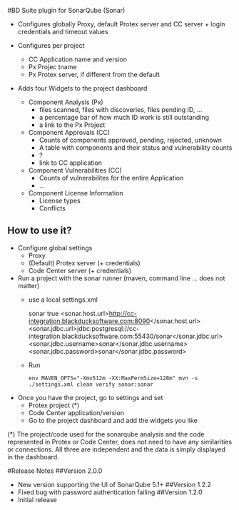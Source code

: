 #BD Suite plugin for SonarQube (Sonar)

* Configures globally Proxy, default Protex server and CC server + login credentials and timeout values

* Configures per project
    * CC Application name and version
    * Px Projec tname
    * Px Protex server, if different from the default
* Adds four Widgets to the project dashboard
	* Component Analysis (Px)
		* files scanned, files with discoveries, files pending ID, ...
		* a percentage bar of how much ID work is still outstanding
		* a link to the Px Project
	* Component Approvals (CC)
		* Counts of components approved, pending, rejected, unknown
		* A table with components and their status and vulnerability counts
		* ?
		* link to CC application
	* Component Vulnerabilities (CC)
		* Counts of vulnerabilites for the entire Application
		* ...
	* Component License Information
		* License types
		* Conflicts
		
		
## How to use it?
* Configure global settings
	* Proxy
	* (Default) Protex server (+ credentials)
	* Code Center server (+ credentials)
* Run a project with the sonar runner (maven, command line ... does not matter)
	* use a local settings.xml
	
		<settings xmlns="http://maven.apache.org/SETTINGS/1.0.0"
          xmlns:xsi="http://www.w3.org/2001/XMLSchema-instance"
          xsi:schemaLocation="http://maven.apache.org/SETTINGS/1.0.0
                              http://maven.apache.org/xsd/settings-1.0.0.xsd">
          <localRepository/>
          <interactiveMode/>
          <usePluginRegistry/>
          <offline/>
          <pluginGroups/>
          <servers/>
          <mirrors/>
          <proxies/>
    	  <profiles>
            <profile>
               <id>sonar</id>
               <activation>
                 <activeByDefault>true</activeByDefault>
               </activation>
               <properties>
                 <!-- Optional URL to server. Default value is http://localhost:9000 -->
                 <sonar.host.url>http://cc-integration.blackducksoftware.com:8090</sonar.host.url>
                 <sonar.jdbc.url>jdbc:postgresql://cc-integration.blackducksoftware.com:55430/sonar</sonar.jdbc.url>
                 <sonar.jdbc.username>sonar</sonar.jdbc.username>
                 <sonar.jdbc.password>sonar</sonar.jdbc.password>
               </properties>
             </profile>
          </profiles>
          <activeProfiles/>
		</settings>
		
  * Run
	
		env MAVEN_OPTS="-Xmx512m -XX:MaxPermSize=128m" mvn -s ./settings.xml clean verify sonar:sonar
		
* Once you have the project, go to settings and set
	* Protex project (*)
	* Code Center application/version
	* Go to the project dashboard and add the widgets you like
	
	
(*) The project/code used for the sonarqube analysis and the code represented in Protex or Code Center, does not need to have any similarities or connections. All three are independent and the data is simply displayed in the dashboard.

#Release Notes
##Version 2.0.0
* New version supporting the UI of SonarQube 5.1+
##Version 1.2.2
* Fixed bug with password authentication failing
##Version 1.2.0
* Initial release